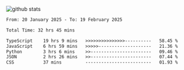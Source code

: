 
![github stats](https://github-readme-stats.vercel.app/api?username=realmahd1&show_icons=true&theme=codeSTACKr&hide_rank=true&count_private=true)

<!--START_SECTION:waka-->

```txt
From: 20 January 2025 - To: 19 February 2025

Total Time: 32 hrs 45 mins

TypeScript    19 hrs 9 mins   >>>>>>>>>>>>>>>----------   58.45 %
JavaScript    6 hrs 59 mins   >>>>>--------------------   21.36 %
Python        3 hrs 6 mins    >>-----------------------   09.46 %
JSON          2 hrs 26 mins   >>-----------------------   07.44 %
CSS           37 mins         -------------------------   01.93 %
```

<!--END_SECTION:waka-->
